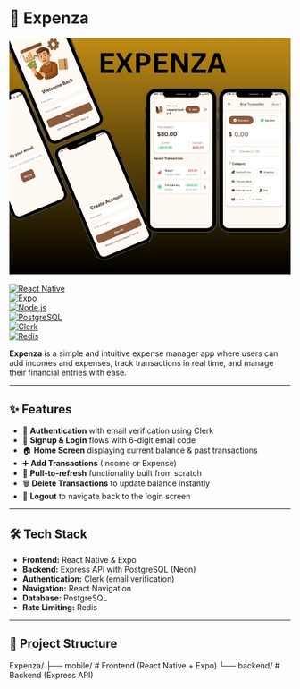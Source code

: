 # 📱 Expenza

![Expenza Banner](/frontend/assets/images/banner.png)

[![React Native](https://img.shields.io/badge/React%20Native-0.74-blue?style=for-the-badge&logo=react)](https://reactnative.dev/)  
[![Expo](https://img.shields.io/badge/Expo-51.0-black?style=for-the-badge&logo=expo)](https://expo.dev/)  
[![Node.js](https://img.shields.io/badge/Node.js-Express-green?style=for-the-badge&logo=node.js)](https://expressjs.com/)  
[![PostgreSQL](https://img.shields.io/badge/PostgreSQL-Neon-336791?style=for-the-badge&logo=postgresql)](https://neon.tech/)  
[![Clerk](https://img.shields.io/badge/Auth-Clerk-purple?style=for-the-badge&logo=clerk)](https://clerk.com/)  
[![Redis](https://img.shields.io/badge/Rate%20Limiting-Redis-red?style=for-the-badge&logo=redis)](https://redis.io/)  

**Expenza** is a simple and intuitive expense manager app where users can add incomes and expenses, track transactions in real time, and manage their financial entries with ease.  

---

## ✨ Features

- 🔐 **Authentication** with email verification using Clerk  
- 📝 **Signup & Login** flows with 6-digit email code  
- 🏠 **Home Screen** displaying current balance & past transactions  
- ➕ **Add Transactions** (Income or Expense)  
- 🔄 **Pull-to-refresh** functionality built from scratch  
- 🗑️ **Delete Transactions** to update balance instantly  
- 🚪 **Logout** to navigate back to the login screen  

---

## 🛠️ Tech Stack

- **Frontend:** React Native & Expo  
- **Backend:** Express API with PostgreSQL (Neon)  
- **Authentication:** Clerk (email verification)  
- **Navigation:** React Navigation  
- **Database:** PostgreSQL  
- **Rate Limiting:** Redis  

---

## 📂 Project Structure

Expenza/
├── mobile/ # Frontend (React Native + Expo)
└── backend/ # Backend (Express API)